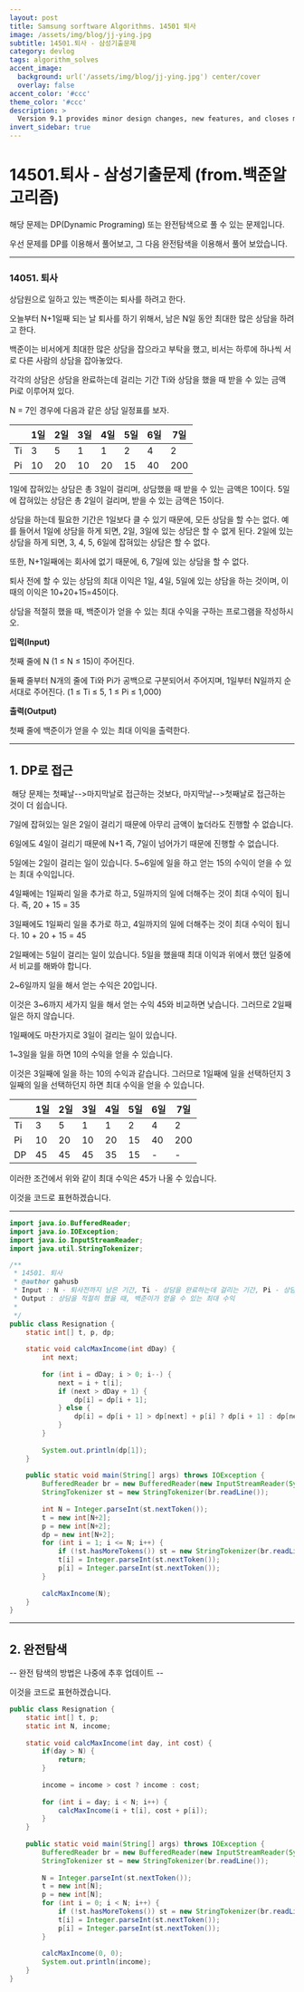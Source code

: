 ```yaml
---
layout: post
title: Samsung sorftware Algorithms. 14501 퇴사
image: /assets/img/blog/jj-ying.jpg
subtitle: 14501.퇴사 - 삼성기출문제
category: devlog
tags: algorithm_solves
accent_image: 
  background: url('/assets/img/blog/jj-ying.jpg') center/cover
  overlay: false
accent_color: '#ccc'
theme_color: '#ccc'
description: >
  Version 9.1 provides minor design changes, new features, and closes multiple issues.
invert_sidebar: true
---
```


# 14501.퇴사 - 삼성기출문제 (from.백준알고리즘)

해당 문제는 DP(Dynamic Programing) 또는 완전탐색으로 풀 수 있는 문제입니다.

우선 문제를 DP를 이용해서 풀어보고, 그 다음 완전탐색을 이용해서 풀어 보았습니다.

---

### **14051\. 퇴사**

상담원으로 일하고 있는 백준이는 퇴사를 하려고 한다.

오늘부터 N+1일째 되는 날 퇴사를 하기 위해서, 남은 N일 동안 최대한 많은 상담을 하려고 한다.

백준이는 비서에게 최대한 많은 상담을 잡으라고 부탁을 했고, 비서는 하루에 하나씩 서로 다른 사람의 상담을 잡아놓았다.

각각의 상담은 상담을 완료하는데 걸리는 기간 Ti와 상담을 했을 때 받을 수 있는 금액 Pi로 이루어져 있다.

N = 7인 경우에 다음과 같은 상담 일정표를 보자.

|   | 1일 | 2일 | 3일 | 4일 | 5일 | 6일 | 7일 |
| --- | --- | --- | --- | --- | --- | --- | --- |
| Ti | 3 | 5 | 1 | 1 | 2 | 4 | 2 |
| Pi | 10 | 20 | 10 | 20 | 15 | 40 | 200 |

1일에 잡혀있는 상담은 총 3일이 걸리며, 상담했을 때 받을 수 있는 금액은 10이다. 5일에 잡혀있는 상담은 총 2일이 걸리며, 받을 수 있는 금액은 15이다.

상담을 하는데 필요한 기간은 1일보다 클 수 있기 때문에, 모든 상담을 할 수는 없다. 예를 들어서 1일에 상담을 하게 되면, 2일, 3일에 있는 상담은 할 수 없게 된다. 2일에 있는 상담을 하게 되면, 3, 4, 5, 6일에 잡혀있는 상담은 할 수 없다.

또한, N+1일째에는 회사에 없기 때문에, 6, 7일에 있는 상담을 할 수 없다.

퇴사 전에 할 수 있는 상담의 최대 이익은 1일, 4일, 5일에 있는 상담을 하는 것이며, 이때의 이익은 10+20+15=45이다.

상담을 적절히 했을 때, 백준이가 얻을 수 있는 최대 수익을 구하는 프로그램을 작성하시오.

**입력(Input)**

첫째 줄에 N (1 ≤ N ≤ 15)이 주어진다.

둘째 줄부터 N개의 줄에 Ti와 Pi가 공백으로 구분되어서 주어지며, 1일부터 N일까지 순서대로 주어진다. (1 ≤ Ti ≤ 5, 1 ≤ Pi ≤ 1,000)

**출력(Output)**

첫째 줄에 백준이가 얻을 수 있는 최대 이익을 출력한다.

---

## 1\. DP로 접근

 해당 문제는 첫째날-->마지막날로 접근하는 것보다, 마지막날-->첫째날로 접근하는 것이 더 쉽습니다.

7일에 잡혀있는 일은 2일이 걸리기 때문에 아무리 금액이 높더라도 진행할 수 없습니다.

6일에도 4일이 걸리기 때문에 N+1 즉, 7일이 넘어가기 때문에 진행할 수 없습니다.

5일에는 2일이 걸리는 일이 있습니다. 5~6일에 일을 하고 얻는 15의 수익이 얻을 수 있는 최대 수익입니다.

4일째에는 1일짜리 일을 추가로 하고, 5일까지의 일에 더해주는 것이 최대 수익이 됩니다. 즉, 20 + 15 = 35

3일째에도 1일짜리 일을 추가로 하고, 4일까지의 일에 더해주는 것이 최대 수익이 됩니다. 10 + 20 + 15 = 45

2일째에는 5일이 걸리는 일이 있습니다. 5일을 했을때 최대 이익과 위에서 했던 일중에서 비교를 해봐야 합니다.

2~6일까지 일을 해서 얻는 수익은 20입니다.

이것은 3~6까지 세가지 일을 해서 얻는 수익 45와 비교하면 낮습니다. 그러므로 2일째 일은 하지 않습니다.

1일째에도 마찬가지로 3일이 걸리는 일이 있습니다.

1~3일을 일을 하면 10의 수익을 얻을 수 있습니다.

이것은 3일째에 일을 하는 10의 수익과 같습니다. 그러므로 1일째에 일을 선택하던지 3일째의 일을 선택하던지 하면 최대 수익을 얻을 수 있습니다.

|   | 1일 | 2일 | 3일 | 4일 | 5일 | 6일 | 7일 |
| --- | --- | --- | --- | --- | --- | --- | --- |
| Ti | 3 | 5 | 1 | 1 | 2 | 4 | 2 |
| Pi | 10 | 20 | 10 | 20 | 15 | 40 | 200 |
| DP | 45 | 45 | 45 | 35 | 15 | \- | \- |

이러한 조건에서 위와 같이 최대 수익은 45가 나올 수 있습니다.

이것을 코드로 표현하겠습니다.

---

```java
import java.io.BufferedReader;
import java.io.IOException;
import java.io.InputStreamReader;
import java.util.StringTokenizer;

/**
 * 14501. 퇴사
 * @author gahusb
 * Input : N - 퇴사전까지 남은 기간, Ti - 상담을 완료하는데 걸리는 기간, Pi - 상담을 했을 때 받을 수 있는 금액
 * Output : 상담을 적절히 했을 때, 백준이가 얻을 수 있는 최대 수익
 *
 */
public class Resignation {
	static int[] t, p, dp;
	
	static void calcMaxIncome(int dDay) {
		int next;
		
		for (int i = dDay; i > 0; i--) {
	        next = i + t[i];
	        if (next > dDay + 1) {
	            dp[i] = dp[i + 1];
	        } else {
	            dp[i] = dp[i + 1] > dp[next] + p[i] ? dp[i + 1] : dp[next] + p[i];
	        }
	    }
		
		System.out.println(dp[1]);
	}
	
	public static void main(String[] args) throws IOException {
		BufferedReader br = new BufferedReader(new InputStreamReader(System.in));
		StringTokenizer st = new StringTokenizer(br.readLine());
		
		int N = Integer.parseInt(st.nextToken());
		t = new int[N+2];
		p = new int[N+2];
		dp = new int[N+2];
		for (int i = 1; i <= N; i++) {
			if (!st.hasMoreTokens()) st = new StringTokenizer(br.readLine());
			t[i] = Integer.parseInt(st.nextToken());
			p[i] = Integer.parseInt(st.nextToken());
		}
		
		calcMaxIncome(N);
	}
}
```

---

## 2\. 완전탐색

\-- 완전 탐색의 방법은 나중에 추후 업데이트 --

이것을 코드로 표현하겠습니다.

```java
public class Resignation {
	static int[] t, p;
	static int N, income;
	
	static void calcMaxIncome(int day, int cost) {
		if(day > N) {
			return;
		}
		
		income = income > cost ? income : cost;
		
		for (int i = day; i < N; i++) {
			calcMaxIncome(i + t[i], cost + p[i]);
		}
	}
	
	public static void main(String[] args) throws IOException {
		BufferedReader br = new BufferedReader(new InputStreamReader(System.in));
		StringTokenizer st = new StringTokenizer(br.readLine());
		
		N = Integer.parseInt(st.nextToken());
		t = new int[N];
		p = new int[N];
		for (int i = 0; i < N; i++) {
			if (!st.hasMoreTokens()) st = new StringTokenizer(br.readLine());
			t[i] = Integer.parseInt(st.nextToken());
			p[i] = Integer.parseInt(st.nextToken());
		}
		
		calcMaxIncome(0, 0);
		System.out.println(income);
	}
}
```
